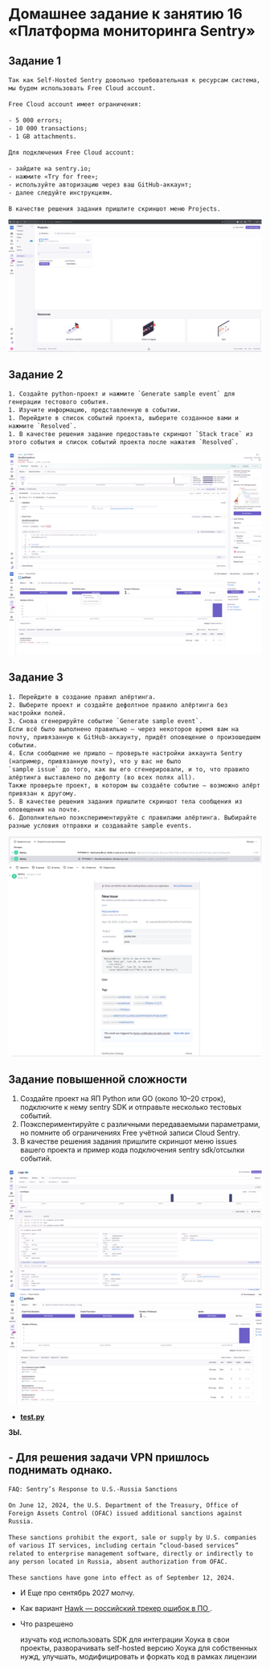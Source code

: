 
# Домашнее задание к занятию 16 «Платформа мониторинга Sentry»

## Задание 1

    Так как Self-Hosted Sentry довольно требовательная к ресурсам система, мы будем использовать Free Сloud account.

    Free Cloud account имеет ограничения:

    - 5 000 errors;
    - 10 000 transactions;
    - 1 GB attachments.

    Для подключения Free Cloud account:

    - зайдите на sentry.io;
    - нажмите «Try for free»;
    - используйте авторизацию через ваш GitHub-аккаунт;
    - далее следуйте инструкциям.

    В качестве решения задания пришлите скриншот меню Projects.


![img](img/1.png)

## Задание 2

    1. Создайте python-проект и нажмите `Generate sample event` для генерации тестового события.
    1. Изучите информацию, представленную в событии.
    1. Перейдите в список событий проекта, выберите созданное вами и нажмите `Resolved`.
    1. В качестве решения задание предоставьте скриншот `Stack trace` из этого события и список событий проекта после нажатия `Resolved`.

![img](img/2.png)
![img](img/3.png)

## Задание 3

    1. Перейдите в создание правил алёртинга.
    2. Выберите проект и создайте дефолтное правило алёртинга без настройки полей.
    3. Снова сгенерируйте событие `Generate sample event`.
    Если всё было выполнено правильно — через некоторое время вам на почту, привязанную к GitHub-аккаунту, придёт оповещение о произошедшем событии.
    4. Если сообщение не пришло — проверьте настройки аккаунта Sentry (например, привязанную почту), что у вас не было 
    `sample issue` до того, как вы его сгенерировали, и то, что правило алёртинга выставлено по дефолту (во всех полях all).
    Также проверьте проект, в котором вы создаёте событие — возможно алёрт привязан к другому.
    5. В качестве решения задания пришлите скриншот тела сообщения из оповещения на почте.
    6. Дополнительно поэкспериментируйте с правилами алёртинга. Выбирайте разные условия отправки и создавайте sample events.

![img](img/4.png)
![img](img/5.png)

  ## Задание повышенной сложности

  1. Создайте проект на ЯП Python или GO (около 10–20 строк), подключите к нему sentry SDK и отправьте несколько тестовых событий.
  2. Поэкспериментируйте с различными передаваемыми параметрами, но помните об ограничениях Free учётной записи Cloud Sentry.
  3. В качестве решения задания пришлите скриншот меню issues вашего проекта и пример кода подключения sentry sdk/отсылки событий.

![img](img/6.png)
![img](img/7.png)

- **[test.py](src/test_sentry/test.py)**

**ЗЫ.**
## - Для решения задачи VPN пришлось поднимать однако.  

    FAQ: Sentry’s Response to U.S.-Russia Sanctions

    On June 12, 2024, the U.S. Department of the Treasury, Office of Foreign Assets Control (OFAC) issued additional sanctions against Russia.

    These sanctions prohibit the export, sale or supply by U.S. companies of various IT services, including certain “cloud-based services” related to enterprise management software, directly or indirectly to any person located in Russia, absent authorization from OFAC.

    These sanctions have gone into effect as of September 12, 2024.

- И Еще про сентябрь 2027 молчу.

- Как вариант [Hawk — российский трекер ошибок в ПО ](https://hawk-tracker.ru/).  

- Что разрешено

    изучать код
    использовать SDK для интеграции Хоука в свои проекты,
    разворачивать self-hosted версию Хоука для собственных нужд,
    улучшать, модифицировать и форкать код в рамках лицензии




